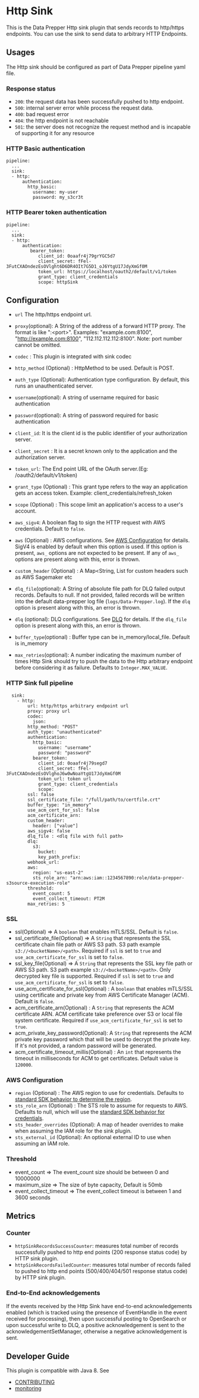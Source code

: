 # Http Sink

This is the Data Prepper Http sink plugin that sends records to http/https endpoints. You can use the sink to send data to arbitrary HTTP Endpoints.


## Usages

The Http sink should be configured as part of Data Prepper pipeline yaml file.

### Response status

* `200`: the request data has been successfully pushed to http endpoint.
* `500`: internal server error while process the request data.
* `400`: bad request error
* `404`: the http endpoint is not reachable
* `501`: the server does not recognize the request method and is incapable of supporting it for any resource

### HTTP Basic authentication
```
pipeline:
  ...
  sink:
  - http:
      authentication:
        http_basic:
          username: my-user
          password: my_s3cr3t
```

### HTTP Bearer token authentication
```
pipeline:
  ...
  sink:
  - http:
      authentication:
         bearer_token:
            client_id: 0oaafr4j79grYGC5d7
            client_secret: fFel-3FutCXAOndezEsOVlght6D6DR4OIt7G5D1_oJ6YtgU17JdyXmGf0M
            token_url: https://localhost/oauth2/default/v1/token
            grant_type: client_credentials
            scope: httpSink
```

## Configuration

- `url` The http/https endpoint url.

- `proxy`(optional): A String of the address of a forward HTTP proxy. The format is like "<host-name-or-ip>:\<port\>". Examples: "example.com:8100", "http://example.com:8100", "112.112.112.112:8100". Note: port number cannot be omitted.

- `codec` : This plugin is integrated with sink codec

- `http_method` (Optional) : HttpMethod to be used. Default is POST.

- `auth_type` (Optional): Authentication type configuration. By default, this runs an unauthenticated server.

- `username`(optional): A string of username required for basic authentication

- `password`(optional): A string of password required for basic authentication

- `client_id`: It is the client id is the public identifier of your authorization server.

- `client_secret` : It is a secret known only to the application and the authorization server.

- `token_url`: The End point URL of the OAuth server.(Eg: /oauth2/default/v1/token)

- `grant_type` (Optional) : This grant type refers to the way an application gets an access token. Example: client_credentials/refresh_token

- `scope` (Optional) : This scope limit an application's access to a user's account.

- `aws_sigv4`: A boolean flag to sign the HTTP request with AWS credentials. Default to `false`.

- `aws` (Optional) : AWS configurations. See [AWS Configuration](#aws_configuration) for details. SigV4 is enabled by default when this option is used. If this option is present, `aws_` options are not expected to be present. If any of `aws_` options are present along with this, error is thrown.

- `custom_header` (Optional) : A Map<String, List<String> for custom headers such as AWS Sagemaker etc

- `dlq_file`(optional): A String of absolute file path for DLQ failed output records. Defaults to null.
  If not provided, failed records will be written into the default data-prepper log file (`logs/Data-Prepper.log`). If the `dlq` option is present along with this, an error is thrown.

- `dlq` (optional): DLQ configurations. See [DLQ](https://github.com/opensearch-project/data-prepper/tree/main/data-prepper-plugins/failures-common/src/main/java/org/opensearch/dataprepper/plugins/dlq/README.md) for details. If the `dlq_file` option is present along with this, an error is thrown.

- `buffer_type`(optional) : Buffer type can be in_memory/local_file. Default is in_memory

- `max_retries`(optional): A number indicating the maximum number of times Http Sink should try to push the data to the Http arbitrary endpoint before considering it as failure. Defaults to `Integer.MAX_VALUE`.

### HTTP Sink full pipeline
```
  sink:
    - http:
        url: http/https arbitrary endpoint url
        proxy: proxy url
        codec:
          json:
        http_method: "POST"
        auth_type: "unauthenticated"
        authentication:
          http_basic:
            username: "username"
            password: "password"
          bearer_token:
            client_id: 0oaafr4j79segd7
            client_secret: fFel-3FutCXAOndezEsOVlghoJ6w0wNoaYtgU17JdyXmGf0M
            token_url: token url
            grant_type: client_credentials
            scope:
        ssl: false
        ssl_certificate_file: "/full/path/to/certfile.crt"
        buffer_type: "in_memory"
        use_acm_cert_for_ssl: false
        acm_certificate_arn:
        custom_header:
          header: ["value"]
        aws_sigv4: false
        dlq_file : <dlq file with full path>
        dlq:
          s3:
            bucket: 
            key_path_prefix:
        webhook_url:
        aws:
          region: "us-east-2"
          sts_role_arn: "arn:aws:iam::1234567890:role/data-prepper-s3source-execution-role"
        threshold:
          event_count: 5
          event_collect_timeout: PT2M
        max_retries: 5
```

### SSL

* ssl(Optional) => A `boolean` that enables mTLS/SSL. Default is ```false```.
* ssl_certificate_file(Optional) => A `String` that represents the SSL certificate chain file path or AWS S3 path. S3 path example `s3://<bucketName>/<path>`. Required if `ssl` is set to `true` and `use_acm_certificate_for_ssl` is set to `false`.
* ssl_key_file(Optional) => A `String` that represents the SSL key file path or AWS S3 path. S3 path example `s3://<bucketName>/<path>`. Only decrypted key file is supported. Required if `ssl` is set to `true` and `use_acm_certificate_for_ssl` is set to `false`.
* use_acm_certificate_for_ssl(Optional) : A `boolean` that enables mTLS/SSL using certificate and private key from AWS Certificate Manager (ACM). Default is `false`.
* acm_certificate_arn(Optional) : A `String` that represents the ACM certificate ARN. ACM certificate take preference over S3 or local file system certificate. Required if `use_acm_certificate_for_ssl` is set to `true`.
* acm_private_key_password(Optional): A `String` that represents the ACM private key password which that will be used to decrypt the private key. If it's not provided, a random password will be generated.
* acm_certificate_timeout_millis(Optional) : An `int` that represents the timeout in milliseconds for ACM to get certificates. Default value is `120000`.

### <a name="aws_configuration">AWS Configuration</a>

* `region` (Optional) : The AWS region to use for credentials. Defaults to [standard SDK behavior to determine the region](https://docs.aws.amazon.com/sdk-for-java/latest/developer-guide/region-selection.html).
* `sts_role_arn` (Optional) : The STS role to assume for requests to AWS. Defaults to null, which will use the [standard SDK behavior for credentials](https://docs.aws.amazon.com/sdk-for-java/latest/developer-guide/credentials.html).
* `sts_header_overrides` (Optional): A map of header overrides to make when assuming the IAM role for the sink plugin.
* `sts_external_id` (Optional): An optional external ID to use when assuming an IAM role.

### Threshold
* event_count => The event_count size should be between 0 and 10000000
* maximum_size => The size of byte capacity, Default is 50mb
* event_collect_timeout => The event_collect timeout is between 1 and 3600 seconds

## Metrics

### Counter

- `httpSinkRecordsSuccessCounter`: measures total number of records successfully pushed to http end points (200 response status code) by HTTP sink plugin.
- `httpSinkRecordsFailedCounter`: measures total number of records failed to pushed to http end points (500/400/404/501 response status code) by HTTP sink plugin.

### End-to-End acknowledgements

If the events received by the Http Sink have end-to-end acknowledgements enabled (which is tracked using the presence of EventHandle in the event received for processing), then upon successful posting to OpenSearch or upon successful write to DLQ, a positive acknowledgement is sent to the acknowledgementSetManager, otherwise a negative acknowledgement is sent.

## Developer Guide

This plugin is compatible with Java 8. See

- [CONTRIBUTING](https://github.com/opensearch-project/data-prepper/blob/main/CONTRIBUTING.md)
- [monitoring](https://github.com/opensearch-project/data-prepper/blob/main/docs/monitoring.md)
